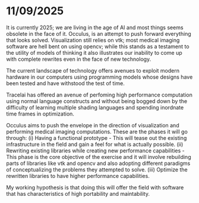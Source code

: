 # 11/09/2025

It is currently 2025; we are living in the age of AI and 
most things seems obsolete in the face of it.
Occulus, is an attempt to push forward everything that looks solved.
Visualization still relies on vtk; most medical imaging software are hell 
bent on using opencv; while this stands as a testament to the utility of 
models of thinking it also illustrates our inability to come up with 
complete rewrites even in the face of new technology.

The current landscape of technology offers avenues to exploit modern hardware
in our computers using programming models whose designs have been tested and 
have withstood the test of time.

Tracelai has offered an avenue of perfoming high performance computation using
normal language constructs and without being bogged down by the difficulty of 
learning multiple shading languages and spending inordnate time frames in optimization.

Occulus aims to push the envelope in the direction of visualization and performing medical
imaging computations. These are the phases it will go through:
    (i) Having a functional prototype - This will tease out the existing infrastructure in the field 
        and gain a feel for what is actually possible.
    (ii) Rewriting existing libraries while creating new performance capabilities - This phase is 
        the core objective of the exercise and it will involve rebuilding parts of libraries like 
        vtk and opencv and also adopting different paradigms of conceptualizing the problems they 
        attempted to solve.
    (iii) Optimize the rewritten libraries to have higher performance capabilities.

My working hypothesis is that doing this will offer the field with software that has characteristics of 
high portability and maintability. 